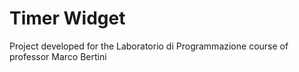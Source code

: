 # Timer Widget
Project developed for the Laboratorio di Programmazione course of professor Marco Bertini
